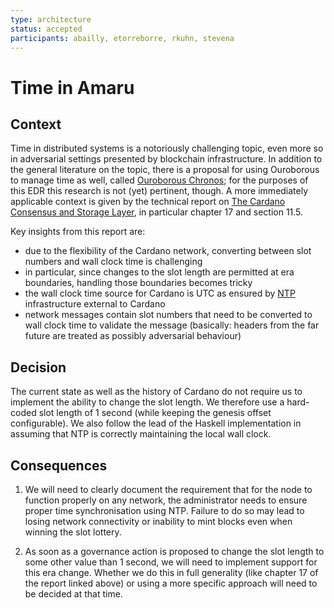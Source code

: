 ```yaml
---
type: architecture
status: accepted
participants: abailly, etorreborre, rkuhn, stevena
---
```


# Time in Amaru

## Context

Time in distributed systems is a notoriously challenging topic, even more so in adversarial settings presented by blockchain infrastructure.
In addition to the general literature on the topic, there is a proposal for using Ouroborous to manage time as well, called [Ouroborous Chronos](https://iohk.io/en/blog/posts/2021/10/27/ouroboros-chronos-provides-the-first-high-resilience-cryptographic-time-source-based-on-blockchain/);
for the purposes of this EDR this research is not (yet) pertinent, though.
A more immediately applicable context is given by the technical report on [The Cardano Consensus and Storage Layer](https://ouroboros-consensus.cardano.intersectmbo.org/assets/files/report-3517eb074dfc031c6b753c58ceb63169.pdf), in particular chapter 17 and section 11.5.

Key insights from this report are:

- due to the flexibility of the Cardano network, converting between slot numbers and wall clock time is challenging
- in particular, since changes to the slot length are permitted at era boundaries, handling those boundaries becomes tricky
- the wall clock time source for Cardano is UTC as ensured by [NTP](https://datatracker.ietf.org/doc/html/rfc5905) infrastructure external to Cardano
- network messages contain slot numbers that need to be converted to wall clock time to validate the message (basically: headers from the far future are treated as possibly adversarial behaviour)

## Decision

The current state as well as the history of Cardano do not require us to implement the ability to change the slot length.
We therefore use a hard-coded slot length of 1 second (while keeping the genesis offset configurable).
We also follow the lead of the Haskell implementation in assuming that NTP is correctly maintaining the local wall clock.

## Consequences

1. We will need to clearly document the requirement that for the node to function properly on any network, the administrator needs to ensure proper time synchronisation using NTP.
   Failure to do so may lead to losing network connectivity or inability to mint blocks even when winning the slot lottery.

2. As soon as a governance action is proposed to change the slot length to some other value than 1 second, we will need to implement support for this era change.
   Whether we do this in full generality (like chapter 17 of the report linked above) or using a more specific approach will need to be decided at that time.
